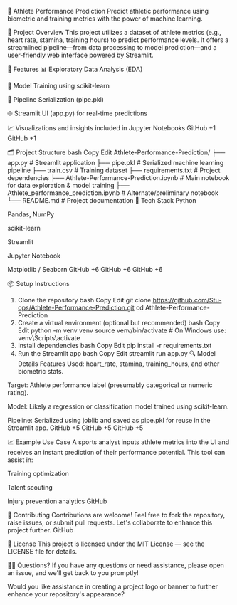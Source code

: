 🏅 Athlete Performance Prediction
Predict athletic performance using biometric and training metrics with the power of machine learning.​

📌 Project Overview
This project utilizes a dataset of athlete metrics (e.g., heart rate, stamina, training hours) to predict performance levels. It offers a streamlined pipeline—from data processing to model prediction—and a user-friendly web interface powered by Streamlit.​

🚀 Features
📊 Exploratory Data Analysis (EDA)

🧠 Model Training using scikit-learn

💾 Pipeline Serialization (pipe.pkl)

🌐 Streamlit UI (app.py) for real-time predictions

📈 Visualizations and insights included in Jupyter Notebooks​
GitHub
+1
GitHub
+1

🗂️ Project Structure
bash
Copy
Edit
Athlete-Performance-Prediction/
├── app.py                             # Streamlit application
├── pipe.pkl                           # Serialized machine learning pipeline
├── train.csv                          # Training dataset
├── requirements.txt                   # Project dependencies
├── Athlete-Performance-Prediction.ipynb  # Main notebook for data exploration & model training
├── Athlete_performance_prediction.ipynb  # Alternate/preliminary notebook
└── README.md                          # Project documentation
🧪 Tech Stack
Python

Pandas, NumPy

scikit-learn

Streamlit

Jupyter Notebook

Matplotlib / Seaborn​
GitHub
+6
GitHub
+6
GitHub
+6

📦 Setup Instructions
1. Clone the repository
bash
Copy
Edit
git clone https://github.com/Stu-ops/Athlete-Performance-Prediction.git
cd Athlete-Performance-Prediction
2. Create a virtual environment (optional but recommended)
bash
Copy
Edit
python -m venv venv
source venv/bin/activate   # On Windows use: venv\Scripts\activate
3. Install dependencies
bash
Copy
Edit
pip install -r requirements.txt
4. Run the Streamlit app
bash
Copy
Edit
streamlit run app.py
🔍 Model Details
Features Used: heart_rate, stamina, training_hours, and other biometric stats.

Target: Athlete performance label (presumably categorical or numeric rating).

Model: Likely a regression or classification model trained using scikit-learn.

Pipeline: Serialized using joblib and saved as pipe.pkl for reuse in the Streamlit app.​
GitHub
+5
GitHub
+5
GitHub
+5

📈 Example Use Case
A sports analyst inputs athlete metrics into the UI and receives an instant prediction of their performance potential. This tool can assist in:​

Training optimization

Talent scouting

Injury prevention analytics​
GitHub

🤝 Contributing
Contributions are welcome! Feel free to fork the repository, raise issues, or submit pull requests. Let's collaborate to enhance this project further.​
GitHub

📄 License
This project is licensed under the MIT License — see the LICENSE file for details.​

🙋‍♀️ Questions?
If you have any questions or need assistance, please open an issue, and we'll get back to you promptly!​

Would you like assistance in creating a project logo or banner to further enhance your repository's appearance?
